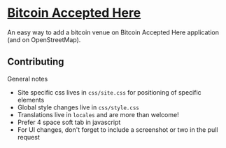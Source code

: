 # [Bitcoin Accepted Here](https://www.bitcoinaccepted.in)

An easy way to add a bitcoin venue on Bitcoin Accepted Here application (and on OpenStreetMap).

## Contributing
General notes
 * Site specific css lives in ```css/site.css``` for positioning of specific elements
 * Global style changes live in ```css/style.css```
 * Translations live in ```locales``` and are more than welcome!
 * Prefer 4 space soft tab in javascript
 * For UI changes, don't forget to include a screenshot or two in the pull request
 

